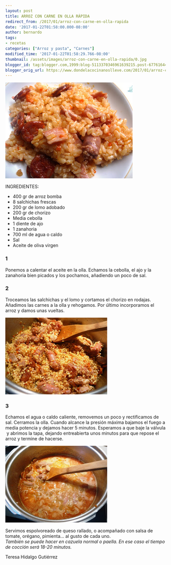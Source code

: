```yaml
---
layout: post
title: ARROZ CON CARNE EN OLLA RÁPIDA
redirect_from: /2017/01/arroz-con-carne-en-olla-rapida
date: '2017-01-22T01:58:00.000-08:00'
author: bernardo
tags:
- recetas
categories: ["Arroz y pasta", "Carnes"]
modified_time: '2017-01-22T01:58:29.766-08:00'
thumbnail: /assets/images/arroz-con-carne-en-olla-rapida/0.jpg
blogger_id: tag:blogger.com,1999:blog-5113370346961639215.post-6776164461949969908
blogger_orig_url: https://www.dondelacocinanoslleve.com/2017/01/arroz-con-carne-en-olla-rapida.html
---
```


![](/assets/images/arroz-con-carne-en-olla-rapida/0.jpg)

  
INGREDIENTES:
* 400 gr de arroz bomba
* 8 salchichas frescas
* 200 gr de lomo adobado
* 200 gr de chorizo
* Media cebolla
* 1 diente de ajo
* 1 zanahoria
* 700 ml de agua o caldo  
* Sal
* Aceite de oliva virgen  

### 1

Ponemos a calentar el aceite en la olla. Echamos la cebolla, el ajo y la zanahoria bien picados y los pochamos, añadiendo un poco de sal.  

### 2

Troceamos las salchichas y el lomo y cortamos el chorizo en rodajas. Añadimos las carnes a la olla y rehogamos. Por último incorporamos el arroz y damos unas vueltas.  

![](/assets/images/arroz-con-carne-en-olla-rapida/1.jpg)

  

### 3

Echamos el agua o caldo caliente, removemos un poco y rectificamos de sal. Cerramos la olla. Cuando alcance la presión máxima bajamos el fuego a media potencia y dejamos hacer 5 minutos. Esperamos a que baje la válvula  y abrimos la tapa, dejando entreabierta unos minutos para que repose el arroz y termine de hacerse.  

![](/assets/images/arroz-con-carne-en-olla-rapida/2.jpg)

  
Servimos espolvoreado de queso rallado, o acompañado con salsa de tomate, orégano, pimienta… al gusto de cada uno.  
_También se puede hacer en cazuela normal o paella. En ese caso el tiempo de cocción será 18-20 minutos._  
  
Teresa Hidalgo Gutiérrez
